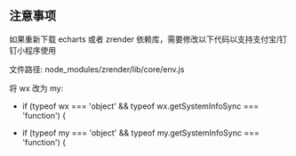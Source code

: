 ## 注意事项
如果重新下载 echarts 或者 zrender 依赖库，需要修改以下代码以支持支付宝/钉钉小程序使用

文件路径:
node_modules/zrender/lib/core/env.js

将 wx 改为 my:
- if (typeof wx === 'object' && typeof wx.getSystemInfoSync === 'function') {
+ if (typeof my === 'object' && typeof my.getSystemInfoSync === 'function') {